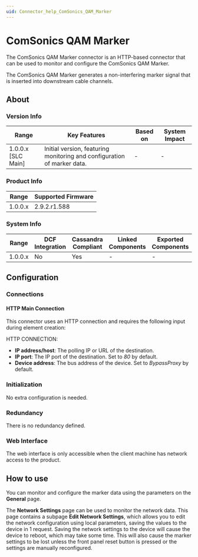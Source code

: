 ```yaml
---
uid: Connector_help_ComSonics_QAM_Marker
---
```


# ComSonics QAM Marker

The ComSonics QAM Marker connector is an HTTP-based connector that can be used to monitor and configure the ComSonics QAM Marker.

The ComSonics QAM Marker generates a non-interfering marker signal that is inserted into downstream cable channels.

## About

### Version Info

| Range              | Key Features                                                          | Based on   | System Impact   |
|----------------------|-------------------------------------------------------------------------|--------------|-------------------|
| 1.0.0.x [SLC Main]   | Initial version, featuring monitoring and configuration of marker data. | -            | -                 |

### Product Info

| Range     | Supported Firmware     |
|-----------|------------------------|
| 1.0.0.x   | 2.9.2.r1.588           |

### System Info

| Range     | DCF Integration     | Cassandra Compliant     | Linked Components     | Exported Components     |
|-----------|---------------------|-------------------------|-----------------------|-------------------------|
| 1.0.0.x   | No                  | Yes                     | -                     | -                       |

## Configuration

### Connections

#### HTTP Main Connection

This connector uses an HTTP connection and requires the following input during element creation:

HTTP CONNECTION:

- **IP address/host**: The polling IP or URL of the destination.
- **IP port**: The IP port of the destination. Set to *80* by default.
- **Device address**: The bus address of the device. Set to *BypassProxy* by default.

### Initialization

No extra configuration is needed.

### Redundancy

There is no redundancy defined.

### Web Interface

The web interface is only accessible when the client machine has network access to the product.

## How to use

You can monitor and configure the marker data using the parameters on the **General** page.

The **Network Settings** page can be used to monitor the network data. This page contains a subpage **Edit Network Settings**, which allows you to edit the network configuration using local parameters, saving the values to the device in 1 request. Saving the network settings to the device will cause the device to reboot, which may take some time. This will also cause the marker settings to be lost unless the front panel reset button is pressed or the settings are manually reconfigured.
